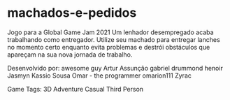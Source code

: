 # machados-e-pedidos
Jogo para a Global Game Jam 2021
Um lenhador desempregado acaba trabalhando como entregador. Utilize seu machado para entregar lanches no momento certo enquanto evita problemas e destrói obstáculos que apareçam na sua nova jornada de trabalho.

Desenvolvido por: 
awesome guy
Artur Assunção
gabriel drummond
henoir
Jasmyn
Kassio Sousa
Omar - the programmer
omarion111
Zyrac

Game Tags: 
3D
Adventure
Casual
Third Person
